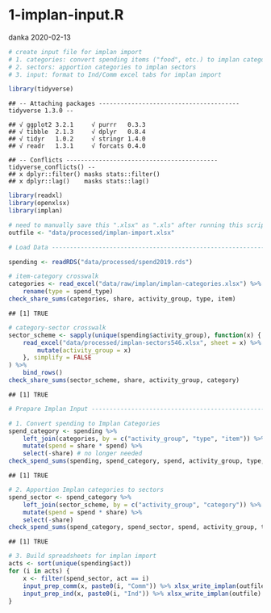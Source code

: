 1-implan-input.R
================
danka
2020-02-13

``` r
# create input file for implan import
# 1. categories: convert spending items ("food", etc.) to implan categories ("Food - Groceries", etc.)
# 2. sectors: apportion categories to implan sectors
# 3. input: format to Ind/Comm excel tabs for implan import

library(tidyverse)
```

    ## -- Attaching packages --------------------------------------- tidyverse 1.3.0 --

    ## √ ggplot2 3.2.1     √ purrr   0.3.3
    ## √ tibble  2.1.3     √ dplyr   0.8.4
    ## √ tidyr   1.0.2     √ stringr 1.4.0
    ## √ readr   1.3.1     √ forcats 0.4.0

    ## -- Conflicts ------------------------------------------ tidyverse_conflicts() --
    ## x dplyr::filter() masks stats::filter()
    ## x dplyr::lag()    masks stats::lag()

``` r
library(readxl)
library(openxlsx)
library(implan)

# need to manually save this ".xlsx" as ".xls" after running this script
outfile <- "data/processed/implan-import.xlsx"

# Load Data ---------------------------------------------------------------

spending <- readRDS("data/processed/spend2019.rds")

# item-category crosswalk
categories <- read_excel("data/raw/implan/implan-categories.xlsx") %>%
    rename(type = spend_type)
check_share_sums(categories, share, activity_group, type, item)
```

    ## [1] TRUE

``` r
# category-sector crosswalk
sector_scheme <- sapply(unique(spending$activity_group), function(x) {
    read_excel("data/processed/implan-sectors546.xlsx", sheet = x) %>%
        mutate(activity_group = x)
    }, simplify = FALSE
) %>% 
    bind_rows()
check_share_sums(sector_scheme, share, activity_group, category)
```

    ## [1] TRUE

``` r
# Prepare Implan Input ------------------------------------------------------

# 1. Convert spending to Implan Categories
spend_category <- spending %>%
    left_join(categories, by = c("activity_group", "type", "item")) %>%
    mutate(spend = share * spend) %>%
    select(-share) # no longer needed
check_spend_sums(spending, spend_category, spend, activity_group, type, item)
```

    ## [1] TRUE

``` r
# 2. Apportion Implan categories to sectors
spend_sector <- spend_category %>%
    left_join(sector_scheme, by = c("activity_group", "category")) %>%
    mutate(spend = spend * share) %>%
    select(-share)
check_spend_sums(spend_category, spend_sector, spend, activity_group, type, item)
```

    ## [1] TRUE

``` r
# 3. Build spreadsheets for implan import
acts <- sort(unique(spending$act))
for (i in acts) {
    x <- filter(spend_sector, act == i)
    input_prep_comm(x, paste0(i, "Comm")) %>% xlsx_write_implan(outfile)
    input_prep_ind(x, paste0(i, "Ind")) %>% xlsx_write_implan(outfile)
}
```
